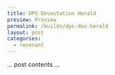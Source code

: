 ```yaml
---
title: DPS Devastation Herald
preview: Preview
permalink: /builds/dps-dev-herald
layout: post
categories:
  - revenant
---
```


… post contents …